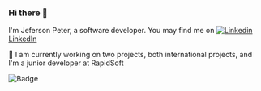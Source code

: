 ### Hi there 👋
  I'm Jeferson Peter, a software developer. You may find me on [![Linkedin](https://i.stack.imgur.com/gVE0j.png) LinkedIn](https://www.linkedin.com/in/jeferson-peter-121635196)

🔭 I am currently working on two projects, both international projects, and I'm a junior developer at RapidSoft



![Badge](https://img.shields.io/static/v1?label=react&message=framework&color=blue&style=for-the-badge&logo=REACT)

<!--
**Jeferson-Peter/Jeferson-Peter** is a ✨ _special_ ✨ repository because its `README.md` (this file) appears on your GitHub profile.

Here are some ideas to get you started:

- 🔭 I’m currently working on ...
- 🌱 I’m currently learning ...
- 👯 I’m looking to collaborate on ...
- 🤔 I’m looking for help with ...
- 💬 Ask me about ...
- 📫 How to reach me: ...
- 😄 Pronouns: ...
- ⚡ Fun fact: ...
-->

